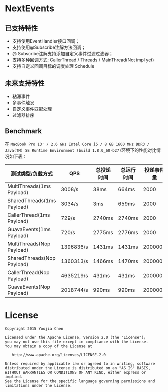 # NextEvents

## 已支持特性

- 支持使用EventHandler接口回调；
- 支持使用@Subscribe注解方法回调；
- @ Subscribe注解支持添加自定义事件过滤过滤器；
- 支持多种回调方式: CallerThread / Threads / MainThread(Not impl yet)
- 支持自定义回调目标的调度处理 Schedule

## 未来支持特性

- 粘滞事件
- 多事件触发
- 自定义事件匹配处理
- 过滤器排序

## Benchmark

在 `MacBook Pro 13' / 2.6 GHz Intel Core i5 / 8 GB 1600 MHz DDR3 / Java(TM) SE Runtime Environment (build 1.8.0_60-b27)`环境下的性能对比情况如下表：

测试类型/负载方式| QPS | 总投递时间 | 总运行时间 | 投递事件量
----|----|----|----|----
MultiThreads(1ms Payload)     | 3008/s           | 38ms              | 664ms        | 2000
SharedThreads(1ms Payload)    | 3034/s           | 3ms               | 659ms        | 2000
CallerThread(1ms Payload)     | 729/s            | 2740ms        | 2740ms           | 2000
GuavaEvents(1ms Payload)      | 720/s            | 2775ms        | 2776ms           | 2000
MultiThreads(Nop Payload)     | 1396836/s           | 1431ms           | 1431ms           | 2000000
SharedThreads(Nop Payload)    | 1360313/s           | 1466ms           | 1470ms           | 2000000
CallerThread(Nop Payload)     | 4635219/s           | 431ms            | 431ms            | 2000000
GuavaEvents(Nop Payload)      | 2018744/s           | 990ms            | 990ms            | 2000000

# License

    Copyright 2015 Yoojia Chen

    Licensed under the Apache License, Version 2.0 (the "License");
    you may not use this file except in compliance with the License.
    You may obtain a copy of the License at

       http://www.apache.org/licenses/LICENSE-2.0

    Unless required by applicable law or agreed to in writing, software
    distributed under the License is distributed on an "AS IS" BASIS,
    WITHOUT WARRANTIES OR CONDITIONS OF ANY KIND, either express or implied.
    See the License for the specific language governing permissions and
    limitations under the License.
